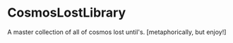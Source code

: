 # CosmosLostLibrary
A master collection of all of cosmos lost until's. [metaphorically, but enjoy!]
